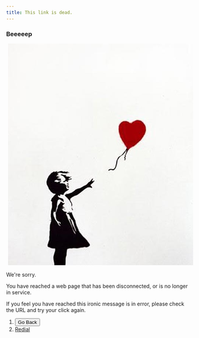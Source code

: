 ```yaml
---
title: This link is dead. 
---
```


### Beeeeep

<img src="/img/banksyheart.jpg" alt="Banksy heart" align="laft" hspace="5">

We're sorry. 


You have reached a web page that has been disconnected, or is no longer in service. 

If you feel you have reached this ironic message is in error, please check the URL and try your click again.

1. <button onclick="goBack()">Go Back</button>
2. [Redial](www.keithbuhler.com)

<script>
function goBack() {
    window.history.back();
}
</script>


